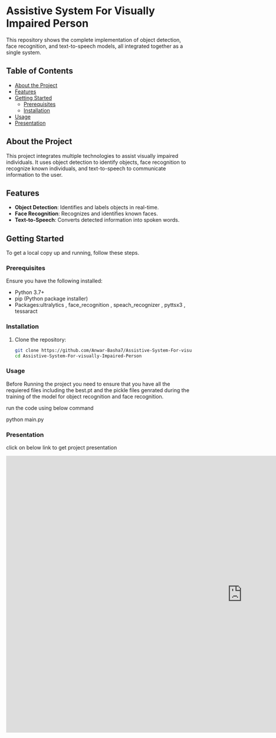 # Assistive System For Visually Impaired Person

This repository shows the complete implementation of object detection, face recognition, and text-to-speech models, all integrated together as a single system.

## Table of Contents
- [About the Project](#about-the-project)
- [Features](#features)
- [Getting Started](#getting-started)
  - [Prerequisites](#prerequisites)
  - [Installation](#installation)
- [Usage](#usage)
- [Presentation](#Presentation)

## About the Project

This project integrates multiple technologies to assist visually impaired individuals. It uses object detection to identify objects, face recognition to recognize known individuals, and text-to-speech to communicate information to the user.

## Features

- **Object Detection**: Identifies and labels objects in real-time.
- **Face Recognition**: Recognizes and identifies known faces.
- **Text-to-Speech**: Converts detected information into spoken words.

## Getting Started

To get a local copy up and running, follow these steps.

### Prerequisites

Ensure you have the following installed:
- Python 3.7+
- pip (Python package installer)
- Packages:ultralytics , face_recognition , speach_recognizer , pyttsx3 , tessaract

### Installation

1. Clone the repository:
   ```sh
   git clone https://github.com/Anwar-Basha7/Assistive-System-For-visually-Impaired-Person.git
   cd Assistive-System-For-visually-Impaired-Person

### Usage
 Before Running the project you need to ensure that you have all the requiered files including the best.pt and the pickle files genrated during the training of the 
 model for object recognition and face recognition.
 
 run the code using below command

   python main.py
 

### Presentation 
 click on below link to get project  presentation 

 <iframe src="https://docs.google.com/presentation/d/e/2PACX-1vRVFcTMu9R1iAb0iAtVfsamv5b09bZWvNQh0Zhxug3gkDB6INgyZpDmFlFkGAe826_CMbQuSRvQnvGW/embed?start=true&loop=false&delayms=3000" frameborder="0" width="1280" height="749" allowfullscreen="true" mozallowfullscreen="true" webkitallowfullscreen="true"></iframe>
